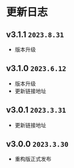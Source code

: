 # 更新日志

## v3.1.1 `2023.8.31`

- 版本升级

## v3.1.0 `2023.6.12`

- 版本升级
- 更新链接地址

## v3.0.1 `2023.3.31`

- 更新链接地址

## v3.0.0 `2023.3.30`

- 重构版正式发布

